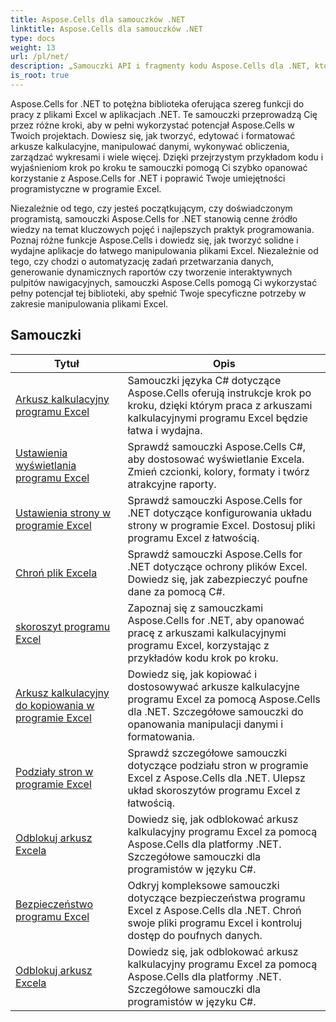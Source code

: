 ```yaml
---
title: Aspose.Cells dla samouczków .NET
linktitle: Aspose.Cells dla samouczków .NET
type: docs
weight: 13
url: /pl/net/
description: „Samouczki API i fragmenty kodu Aspose.Cells dla .NET, które obejmują tworzenie, edycję, konwersję, drukowanie i wiele innych funkcji korzystania z zarządzania arkuszami kalkulacyjnymi programu Excel”.
is_root: true
---
```


Aspose.Cells for .NET to potężna biblioteka oferująca szereg funkcji do pracy z plikami Excel w aplikacjach .NET. Te samouczki przeprowadzą Cię przez różne kroki, aby w pełni wykorzystać potencjał Aspose.Cells w Twoich projektach. Dowiesz się, jak tworzyć, edytować i formatować arkusze kalkulacyjne, manipulować danymi, wykonywać obliczenia, zarządzać wykresami i wiele więcej. Dzięki przejrzystym przykładom kodu i wyjaśnieniom krok po kroku te samouczki pomogą Ci szybko opanować korzystanie z Aspose.Cells for .NET i poprawić Twoje umiejętności programistyczne w programie Excel.

Niezależnie od tego, czy jesteś początkującym, czy doświadczonym programistą, samouczki Aspose.Cells for .NET stanowią cenne źródło wiedzy na temat kluczowych pojęć i najlepszych praktyk programowania. Poznaj różne funkcje Aspose.Cells i dowiedz się, jak tworzyć solidne i wydajne aplikacje do łatwego manipulowania plikami Excel. Niezależnie od tego, czy chodzi o automatyzację zadań przetwarzania danych, generowanie dynamicznych raportów czy tworzenie interaktywnych pulpitów nawigacyjnych, samouczki Aspose.Cells pomogą Ci wykorzystać pełny potencjał tej biblioteki, aby spełnić Twoje specyficzne potrzeby w zakresie manipulowania plikami Excel.

## Samouczki
| Tytuł | Opis |
| --- | --- | 
| [Arkusz kalkulacyjny programu Excel](./excel-worksheet-csharp-tutorials/) | Samouczki języka C# dotyczące Aspose.Cells oferują instrukcje krok po kroku, dzięki którym praca z arkuszami kalkulacyjnymi programu Excel będzie łatwa i wydajna. |
| [Ustawienia wyświetlania programu Excel](./excel-display-settings-csharp-tutorials) | Sprawdź samouczki Aspose.Cells C#, aby dostosować wyświetlanie Excela. Zmień czcionki, kolory, formaty i twórz atrakcyjne raporty. |
| [Ustawienia strony w programie Excel](./excel-page-setup) | Sprawdź samouczki Aspose.Cells for .NET dotyczące konfigurowania układu strony w programie Excel. Dostosuj pliki programu Excel z łatwością. |
| [Chroń plik Excela](./protect-excel-file/) | Sprawdź samouczki Aspose.Cells for .NET dotyczące ochrony plików Excel. Dowiedz się, jak zabezpieczyć poufne dane za pomocą C#. |
| [skoroszyt programu Excel](./excel-workbook/) | Zapoznaj się z samouczkami Aspose.Cells for .NET, aby opanować pracę z arkuszami kalkulacyjnymi programu Excel, korzystając z przykładów kodu krok po kroku. |
| [Arkusz kalkulacyjny do kopiowania w programie Excel](./excel-copy-worksheet/) | Dowiedz się, jak kopiować i dostosowywać arkusze kalkulacyjne programu Excel za pomocą Aspose.Cells dla .NET. Szczegółowe samouczki do opanowania manipulacji danymi i formatowania. |
| [Podziały stron w programie Excel](./excel-page-breaks/) | Sprawdź szczegółowe samouczki dotyczące podziału stron w programie Excel z Aspose.Cells dla .NET. Ulepsz układ skoroszytów programu Excel z łatwością. |
| [Odblokuj arkusz Excela](./unprotect-excel-sheet/) | Dowiedz się, jak odblokować arkusz kalkulacyjny programu Excel za pomocą Aspose.Cells dla platformy .NET. Szczegółowe samouczki dla programistów w języku C#. |
| [Bezpieczeństwo programu Excel](./excel-security/) | Odkryj kompleksowe samouczki dotyczące bezpieczeństwa programu Excel z Aspose.Cells dla .NET. Chroń swoje pliki programu Excel i kontroluj dostęp do poufnych danych. |
| [Odblokuj arkusz Excela](./unprotect-excel-sheet/) | Dowiedz się, jak odblokować arkusz kalkulacyjny programu Excel za pomocą Aspose.Cells dla platformy .NET. Szczegółowe samouczki dla programistów w języku C#. |